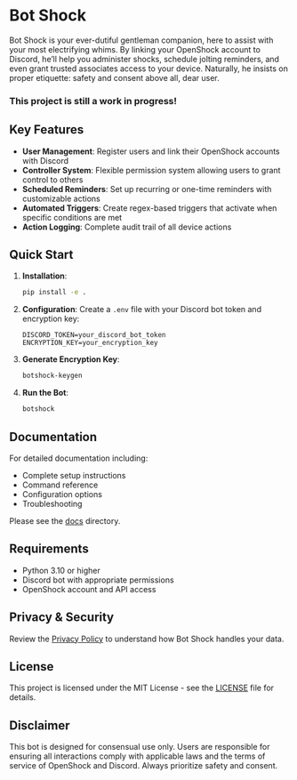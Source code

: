 # Bot Shock

Bot Shock is your ever-dutiful gentleman companion, here to assist with your most electrifying whims. By linking your OpenShock account to Discord, he’ll help you administer shocks, schedule jolting reminders, and even grant trusted associates access to your device. Naturally, he insists on proper etiquette: safety and consent above all, dear user.


### This project is still a work in progress!

## Key Features

- **User Management**: Register users and link their OpenShock accounts with Discord
- **Controller System**: Flexible permission system allowing users to grant control to others
- **Scheduled Reminders**: Set up recurring or one-time reminders with customizable actions
- **Automated Triggers**: Create regex-based triggers that activate when specific conditions are met
- **Action Logging**: Complete audit trail of all device actions

## Quick Start

1. **Installation**:
   ```bash
   pip install -e .
   ```

2. **Configuration**:
   Create a `.env` file with your Discord bot token and encryption key:
   ```
   DISCORD_TOKEN=your_discord_bot_token
   ENCRYPTION_KEY=your_encryption_key
   ```

3. **Generate Encryption Key**:
   ```bash
   botshock-keygen
   ```

4. **Run the Bot**:
   ```bash
   botshock
   ```

## Documentation

For detailed documentation including:
- Complete setup instructions
- Command reference
- Configuration options
- Troubleshooting

Please see the [docs](/docs) directory.

## Requirements

- Python 3.10 or higher
- Discord bot with appropriate permissions
- OpenShock account and API access

## Privacy & Security

Review the [Privacy Policy](PRIVACY.md) to understand how Bot Shock handles your data.

## License

This project is licensed under the MIT License - see the [LICENSE](LICENSE) file for details.

## Disclaimer

This bot is designed for consensual use only. Users are responsible for ensuring all interactions comply with applicable laws and the terms of service of OpenShock and Discord. Always prioritize safety and consent.
